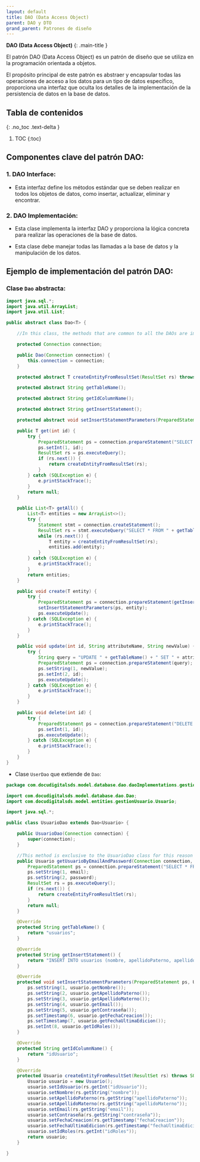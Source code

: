 ```yaml
---
layout: default
title: DAO (Data Access Object)
parent: DAO y DTO
grand_parent: Patrones de diseño
---
```


**DAO (Data Access Object)** 
{: .main-title }

El patrón DAO (Data Access Object) es un patrón de diseño que se utiliza en la programación orientada a objetos. 

El propósito principal de este patrón es abstraer y encapsular todas las operaciones de acceso a los datos para un tipo de datos específico, proporciona una interfaz que oculta los detalles de la implementación de la persistencia de datos en la base de datos.

## Tabla de contenidos
{: .no_toc .text-delta }

1. TOC
{:toc}

<div class="code-example" markdown="1">

##  **Componentes clave del patrón DAO:**

### **1. DAO Interface:**

- Esta interfaz define los métodos estándar que se deben realizar en todos los objetos de datos, como insertar, actualizar, eliminar y encontrar.

### **2. DAO Implementación:**

- Esta clase implementa la interfaz DAO y proporciona la lógica concreta para realizar las operaciones de la base de datos. 

- Esta clase debe manejar todas las llamadas a la base de datos y la manipulación de los datos.

</div>

<div class="code-example" markdown="1">

##  **Ejemplo de implementación del patrón DAO:**

<div class="code-example" markdown="1">

### Clase `Dao` abstracta:

```java
import java.sql.*;
import java.util.ArrayList;
import java.util.List;

public abstract class Dao<T> {

    //In this class, the methods that are common to all the DAOs are implemented.

    protected Connection connection;

    public Dao(Connection connection) {
        this.connection = connection;
    }

    protected abstract T createEntityFromResultSet(ResultSet rs) throws SQLException;

    protected abstract String getTableName();

    protected abstract String getIdColumnName();

    protected abstract String getInsertStatement();

    protected abstract void setInsertStatementParameters(PreparedStatement ps, T entity) throws SQLException;

    public T get(int id) {
        try {
            PreparedStatement ps = connection.prepareStatement("SELECT * FROM " + getTableName() + " WHERE " + getIdColumnName() + " = ?");
            ps.setInt(1, id);
            ResultSet rs = ps.executeQuery();
            if (rs.next()) {
                return createEntityFromResultSet(rs);
            }
        } catch (SQLException e) {
            e.printStackTrace();
        }
        return null;
    }

    public List<T> getAll() {
        List<T> entities = new ArrayList<>();
        try {
            Statement stmt = connection.createStatement();
            ResultSet rs = stmt.executeQuery("SELECT * FROM " + getTableName());
            while (rs.next()) {
                T entity = createEntityFromResultSet(rs);
                entities.add(entity);
            }
        } catch (SQLException e) {
            e.printStackTrace();
        }
        return entities;
    }

    public void create(T entity) {
        try {
            PreparedStatement ps = connection.prepareStatement(getInsertStatement());
            setInsertStatementParameters(ps, entity);
            ps.executeUpdate();
        } catch (SQLException e) {
            e.printStackTrace();
        }
    }

    public void update(int id, String attributeName, String newValue) {
        try {
            String query = "UPDATE " + getTableName() + " SET " + attributeName + " = ? WHERE " + getIdColumnName() + " = ?";
            PreparedStatement ps = connection.prepareStatement(query);
            ps.setString(1, newValue);
            ps.setInt(2, id);
            ps.executeUpdate();
        } catch (SQLException e) {
            e.printStackTrace();
        }
    }

    public void delete(int id) {
        try {
            PreparedStatement ps = connection.prepareStatement("DELETE FROM " + getTableName() + " WHERE " + getIdColumnName() + " = ?");
            ps.setInt(1, id);
            ps.executeUpdate();
        } catch (SQLException e) {
            e.printStackTrace();
        }
    }
}
```

</div>

<div class="code-example" markdown="1">

- Clase `UserDao` que extiende de `Dao`:

```java
package com.docudigitalsds.model.database.dao.daoImplementations.gestionUsuarioDao;

import com.docudigitalsds.model.database.dao.Dao;
import com.docudigitalsds.model.entities.gestionUsuario.Usuario;

import java.sql.*;

public class UsuarioDao extends Dao<Usuario> {

    public UsuarioDao(Connection connection) {
        super(connection);
    }

    //This method is exclusive to the UsuarioDao class for this reason it is not in the GenericDao class
    public Usuario getUsuarioByEmailAndPassword(Connection connection, String email, String password) throws SQLException {
        PreparedStatement ps = connection.prepareStatement("SELECT * FROM usuarios WHERE email = ? AND contraseña = ?");
        ps.setString(1, email);
        ps.setString(2, password);
        ResultSet rs = ps.executeQuery();
        if (rs.next()) {
            return createEntityFromResultSet(rs);
        }
        return null;
    }

    @Override
    protected String getTableName() {
        return "usuarios";
    }

    @Override
    protected String getInsertStatement() {
        return "INSERT INTO usuarios (nombre, apellidoPaterno, apellidoMaterno, email, contraseña, fechaCreacion, fechaUltimaEdicion, idRoles) VALUES (?, ?, ?, ?, ?, ?, ?, ?)";
    }

    @Override
    protected void setInsertStatementParameters(PreparedStatement ps, Usuario usuario) throws SQLException {
        ps.setString(1, usuario.getNombre());
        ps.setString(2, usuario.getApellidoPaterno());
        ps.setString(3, usuario.getApellidoMaterno());
        ps.setString(4, usuario.getEmail());
        ps.setString(5, usuario.getContraseña());
        ps.setTimestamp(6, usuario.getFechaCreacion());
        ps.setTimestamp(7, usuario.getFechaUltimaEdicion());
        ps.setInt(8, usuario.getIdRoles());
    }

    @Override
    protected String getIdColumnName() {
        return "idUsuario";
    }

    @Override
    protected Usuario createEntityFromResultSet(ResultSet rs) throws SQLException {
        Usuario usuario = new Usuario();
        usuario.setIdUsuario(rs.getInt("idUsuario"));
        usuario.setNombre(rs.getString("nombre"));
        usuario.setApellidoPaterno(rs.getString("apellidoPaterno"));
        usuario.setApellidoMaterno(rs.getString("apellidoMaterno"));
        usuario.setEmail(rs.getString("email"));
        usuario.setContraseña(rs.getString("contraseña"));
        usuario.setFechaCreacion(rs.getTimestamp("fechaCreacion"));
        usuario.setFechaUltimaEdicion(rs.getTimestamp("fechaUltimaEdicion"));
        usuario.setIdRoles(rs.getInt("idRoles"));
        return usuario;
    }   

}
```

</div>
</div>